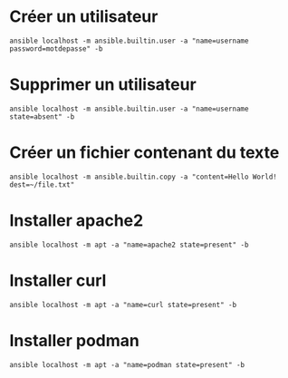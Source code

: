 # Créer un utilisateur
`ansible localhost -m ansible.builtin.user -a "name=username password=motdepasse" -b`

# Supprimer un utilisateur
`ansible localhost -m ansible.builtin.user -a "name=username state=absent" -b`

# Créer un fichier contenant du texte
`ansible localhost -m ansible.builtin.copy -a "content=Hello World! dest=~/file.txt"`

# Installer apache2
`ansible localhost -m apt -a "name=apache2 state=present" -b`

# Installer curl
`ansible localhost -m apt -a "name=curl state=present" -b`

# Installer podman
`ansible localhost -m apt -a "name=podman state=present" -b`
